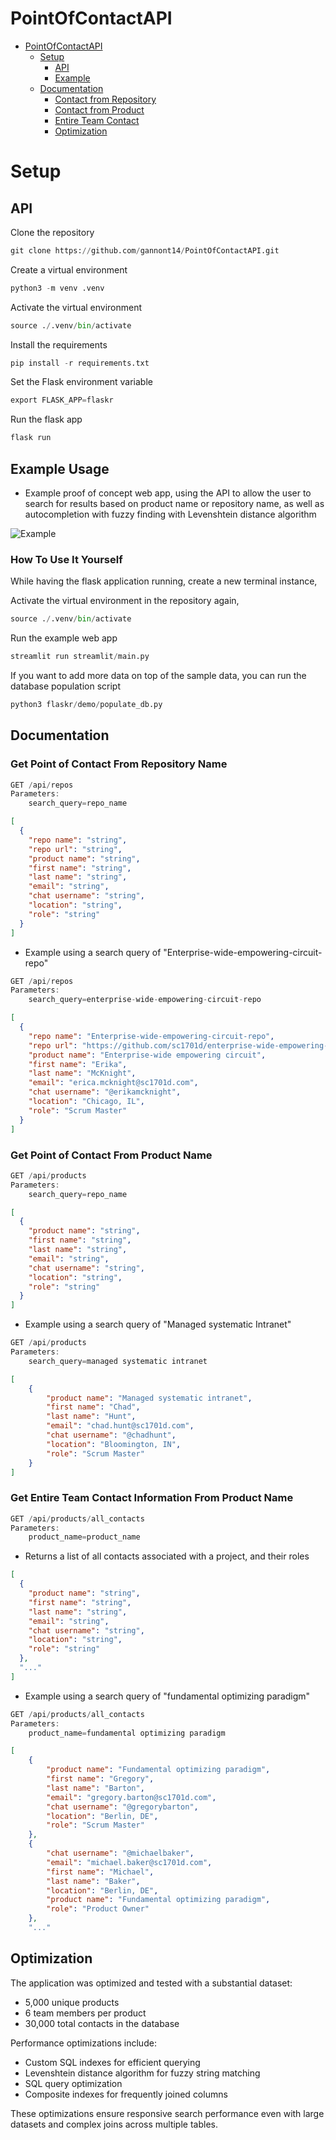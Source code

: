 # PointOfContactAPI

- [PointOfContactAPI](#PointOfContactAPI)
    - [Setup](#Setup)
        - [API](#API)
        - [Example](#example-usage)
    - [Documentation](#Documentation)
        - [Contact from Repository](#get-point-of-contact-from-repository-name)
        - [Contact from Product](#get-point-of-contact-from-product-name)
        - [Entire Team Contact](#get-entire-team-contact-information-from-product-name)
        - [Optimization](#Optimization)




# Setup

## API
Clone the repository
```python
git clone https://github.com/gannont14/PointOfContactAPI.git
```

Create a virtual environment 
```python
python3 -m venv .venv
```

Activate the virtual environment 
```python 
source ./.venv/bin/activate
```

Install the requirements 
```python
pip install -r requirements.txt
```

Set the Flask environment variable 
```python
export FLASK_APP=flaskr
```

Run the flask app
```python
flask run
```

## Example Usage
- Example proof of concept web app, using the API to allow the user to search for results based on product name or repository name, as well as autocompletion with fuzzy finding with Levenshtein distance algorithm

![Example](./assets/exampleGif.gif)
### How To Use It Yourself

While having the flask application running, create a new terminal instance,

Activate the virtual environment in the repository again,
```python 
source ./.venv/bin/activate
```

Run the example web app
```python 
streamlit run streamlit/main.py
```

If you want to add more data on top of the sample data, you can run the database population script
```python 
python3 flaskr/demo/populate_db.py
```



## Documentation

### Get Point of Contact From Repository Name
```rs
GET /api/repos
Parameters:
    search_query=repo_name
```

```json
[
  {
    "repo name": "string",
    "repo url": "string",
    "product name": "string",
    "first name": "string",
    "last name": "string",
    "email": "string",
    "chat username": "string",
    "location": "string",
    "role": "string"
  }
]
```

-  Example using a search query of "Enterprise-wide-empowering-circuit-repo" 

```rs
GET /api/repos
Parameters:
    search_query=enterprise-wide-empowering-circuit-repo
```

```json
[
  {
    "repo name": "Enterprise-wide-empowering-circuit-repo",
    "repo url": "https://github.com/sc1701d/enterprise-wide-empowering-circuit-repo",
    "product name": "Enterprise-wide empowering circuit",
    "first name": "Erika",
    "last name": "McKnight",
    "email": "erica.mcknight@sc1701d.com",
    "chat username": "@erikamcknight",
    "location": "Chicago, IL",
    "role": "Scrum Master"
  }
]
```


### Get Point of Contact From Product Name
```rs
GET /api/products
Parameters:
    search_query=repo_name
```

```json
[
  {
    "product name": "string",
    "first name": "string",
    "last name": "string",
    "email": "string",
    "chat username": "string",
    "location": "string",
    "role": "string"
  }
]
```

-  Example using a search query of "Managed systematic Intranet" 

```rs
GET /api/products
Parameters:
    search_query=managed systematic intranet
```

```json
[
    {
        "product name": "Managed systematic intranet",
        "first name": "Chad",
        "last name": "Hunt",
        "email": "chad.hunt@sc1701d.com",
        "chat username": "@chadhunt",
        "location": "Bloomington, IN",
        "role": "Scrum Master"
    }
]
```

### Get Entire Team Contact Information From Product Name

```rs
GET /api/products/all_contacts
Parameters:
    product_name=product_name
```

-   Returns a list of all contacts associated with a project, and their roles

```json
[
  {
    "product name": "string",
    "first name": "string",
    "last name": "string",
    "email": "string",
    "chat username": "string",
    "location": "string",
    "role": "string"
  },
  "..."
]
```

-  Example using a search query of "fundamental optimizing paradigm" 

```rs
GET /api/products/all_contacts
Parameters:
    product_name=fundamental optimizing paradigm
```

```json
[
    {
        "product name": "Fundamental optimizing paradigm",
        "first name": "Gregory",
        "last name": "Barton",
        "email": "gregory.barton@sc1701d.com",
        "chat username": "@gregorybarton",
        "location": "Berlin, DE",
        "role": "Scrum Master"
    },
    {
        "chat username": "@michaelbaker",
        "email": "michael.baker@sc1701d.com",
        "first name": "Michael",
        "last name": "Baker",
        "location": "Berlin, DE",
        "product name": "Fundamental optimizing paradigm",
        "role": "Product Owner"
    },
    "..."
```
## Optimization

The application was optimized and tested with a substantial dataset:
- 5,000 unique products
- 6 team members per product
- 30,000 total contacts in the database

Performance optimizations include:
- Custom SQL indexes for efficient querying
- Levenshtein distance algorithm for fuzzy string matching
- SQL query optimization  
- Composite indexes for frequently joined columns

These optimizations ensure responsive search performance even with large datasets and complex joins across multiple tables.


